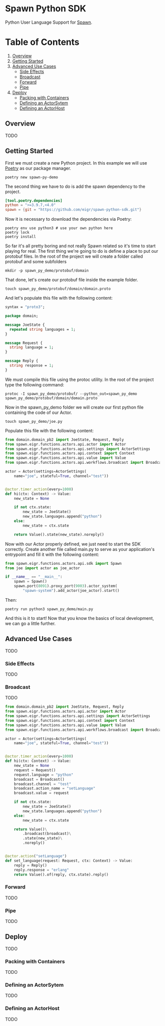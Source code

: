 # Spawn Python SDK
Python User Language Support for [Spawn](https://github.com/eigr/spawn).

# Table of Contents

1. [Overview](#overview)
2. [Getting Started](#getting-started)
3. [Advanced Use Cases](#advanced-use-cases)
   - [Side Effects](#side-effects)
   - [Broadcast](#broadcast)
   - [Forward](#forward)
   - [Pipe](#pipe)
4. [Deploy](#deploy)
   - [Packing with Containers](#packing-with-containers)
   - [Defining an ActorSytem](#defining-an-actorsytem)
   - [Defining an ActorHost](#defining-an-actorhost)


## Overview
TODO

## Getting Started

First we must create a new Python project. In this example we will use [Poetry](https://python-poetry.org) as our package manager.

```shell
poetry new spawn-py-demo
```

The second thing we have to do is add the spawn dependency to the project.

```toml
[tool.poetry.dependencies]
python = ">=3.9.7,<4.0"
spawn = {git = "https://github.com/eigr/spawn-python-sdk.git"}
```

Now it is necessary to download the dependencies via Poetry:

```shell
poetry env use python3 # use your own python here
poetry lock
poetry install
```

So far it's all pretty boring and not really Spawn related so it's time to start playing for real.
The first thing we're going to do is define a place to put our protobuf files. In the root of the project we will create a folder called protobuf and some subfolders

```shell
mkdir -p spawn_py_demo/protobuf/domain
```

That done, let's create our protobuf file inside the example folder.

```shell
touch spawn_py_demo/protobuf/domain/domain.proto
```

And let's populate this file with the following content:

```proto
syntax = "proto3";

package domain;

message JoeState {
  repeated string languages = 1;
}

message Request {
  string language = 1;
}

message Reply {
  string response = 1;
}
```

We must compile this file using the protoc utility. In the root of the project type the following command:

```shell
protoc -I spawn_py_demo/protobuf/ --python_out=spawn_py_demo spawn_py_demo/protobuf/domain/domain.proto
```

Now in the spawn_py_demo folder we will create our first python file containing the code of our Actor.

```shell
touch spawn_py_demo/joe.py
```

Populate this file with the following content:

```python
from domain.domain_pb2 import JoeState, Request, Reply
from spawn.eigr.functions.actors.api.actor import Actor
from spawn.eigr.functions.actors.api.settings import ActorSettings
from spawn.eigr.functions.actors.api.context import Context
from spawn.eigr.functions.actors.api.value import Value
from spawn.eigr.functions.actors.api.workflows.broadcast import Broadcast

actor = Actor(settings=ActorSettings(
    name="joe", stateful=True, channel="test"))


@actor.timer_action(every=1000)
def hi(ctx: Context) -> Value:
    new_state = None

    if not ctx.state:
        new_state = JoeState()
        new_state.languages.append("python")
    else:
        new_state = ctx.state

    return Value().state(new_state).noreply()
```

Now with our Actor properly defined, we just need to start the SDK correctly. Create another file called main.py to serve as your application's entrypoint and fill it with the following content:

```python
from spawn.eigr.functions.actors.api.sdk import Spawn
from joe import actor as joe_actor

if __name__ == "__main__":
    spawn = Spawn()
    spawn.port(8091).proxy_port(9003).actor_system(
        "spawn-system").add_actor(joe_actor).start()
```

Then:

```shell
poetry run python3 spawn_py_demo/main.py
```

And this is it to start! Now that you know the basics of local development, we can go a little further.

## Advanced Use Cases
TODO

### Side Effects
TODO

### Broadcast
TODO

```python
from domain.domain_pb2 import JoeState, Request, Reply
from spawn.eigr.functions.actors.api.actor import Actor
from spawn.eigr.functions.actors.api.settings import ActorSettings
from spawn.eigr.functions.actors.api.context import Context
from spawn.eigr.functions.actors.api.value import Value
from spawn.eigr.functions.actors.api.workflows.broadcast import Broadcast

actor = Actor(settings=ActorSettings(
    name="joe", stateful=True, channel="test"))


@actor.timer_action(every=1000)
def hi(ctx: Context) -> Value:
    new_state = None
    request = Request()
    request.language = "python"
    broadcast = Broadcast()
    broadcast.channel = "test"
    broadcast.action_name = "setLanguage"
    broadcast.value = request

    if not ctx.state:
        new_state = JoeState()
        new_state.languages.append("python")
    else:
        new_state = ctx.state

    return Value()\
        .broadcast(broadcast)\
        .state(new_state)\
        .noreply()


@actor.action("setLanguage")
def set_language(request: Request, ctx: Context) -> Value:
    reply = Reply()
    reply.response = "erlang"
    return Value().of(reply, ctx.state).reply()
```

### Forward
TODO

### Pipe
TODO

## Deploy
TODO

### Packing with Containers 
TODO

### Defining an ActorSytem
TODO

### Defining an ActorHost
TODO 
   